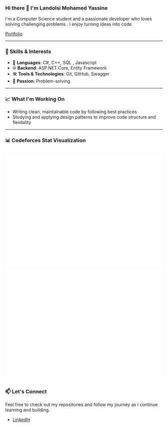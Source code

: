 ### Hi there 👋 I'm Landolsi Mohamed Yassine

I'm a Computer Science student and a passionate developer who loves solving challenging problems . I enjoy turning ideas into code.

[Portfolio](https://portfolio-uuo5.vercel.app/)  

---
### 🚀 Skills & Interests

- 🔧 **Languages**: C#, C++, SQL , Javascript 
- 🌐 **Backend**: ASP.NET Core, Entity Framework   
- 🛠️ **Tools & Technologies**: Git, GitHub, Swagger  
- 🧠 **Passion**: Problem-solving 
---

### 📈 What I'm Working On

- Writing clean, maintainable code by following best practices  
- Studying and applying design patterns to improve code structure and flexibility

---

### 📊 Codeforces Stat Visualization
![](https://raw.githubusercontent.com/Ylandolsi/cf-stats/main/output/light_card.svg#gh-dark-mode-only)
![](https://raw.githubusercontent.com/Ylandolsi/cf-stats/main/output/light_card.svg)
---
### 📫 Let's Connect

Feel free to check out my repositories and follow my journey as I continue learning and building.


- [LinkedIn](https://www.linkedin.com/in/mohamed-yassine-landolsi-137657284/])  



